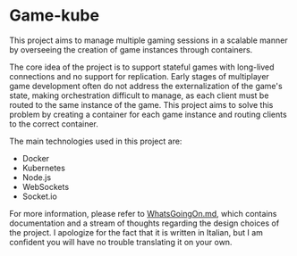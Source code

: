 # Game-kube

This project aims to manage multiple gaming sessions in a scalable manner by overseeing the creation of game instances through containers.

The core idea of the project is to support stateful games with long-lived connections and no support for replication. Early stages of multiplayer game development often do not address the externalization of the game's state, making orchestration difficult to manage, as each client must be routed to the same instance of the game. This project aims to solve this problem by creating a container for each game instance and routing clients to the correct container.

The main technologies used in this project are:

- Docker
- Kubernetes
- Node.js
- WebSockets
- Socket.io

For more information, please refer to [WhatsGoingOn.md](./WhatsGoingOn.md), which contains documentation and a stream of thoughts regarding the design choices of the project. I apologize for the fact that it is written in Italian, but I am confident you will have no trouble translating it on your own.